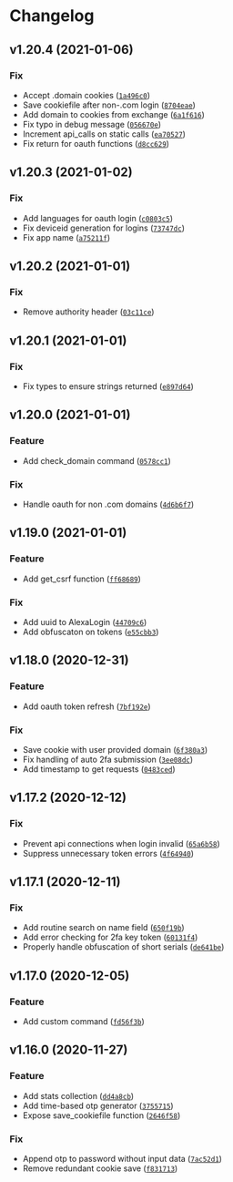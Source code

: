 # Changelog

<!--next-version-placeholder-->

## v1.20.4 (2021-01-06)
### Fix
* Accept .domain cookies ([`1a496c0`](https://gitlab.com/keatontaylor/alexapy/-/commit/1a496c0e635e8211e73a27f5f8b242bf89d2d2e7))
* Save cookiefile after non-.com login ([`8704eae`](https://gitlab.com/keatontaylor/alexapy/-/commit/8704eaeae79f713f13509beb968e05a8c831dc34))
* Add domain to cookies from exchange ([`6a1f616`](https://gitlab.com/keatontaylor/alexapy/-/commit/6a1f616ff77d46c42f791f2fada0f19b42ece8da))
* Fix typo in debug message ([`056670e`](https://gitlab.com/keatontaylor/alexapy/-/commit/056670e81490bbac0d04c17c45fea4869d9319ca))
* Increment api_calls on static calls ([`ea70527`](https://gitlab.com/keatontaylor/alexapy/-/commit/ea70527cdd393e9d041ced902df267ef2357ecf5))
* Fix return for oauth functions ([`d8cc629`](https://gitlab.com/keatontaylor/alexapy/-/commit/d8cc6297589b3f9268a1b3b6872fc0ceeae88483))

## v1.20.3 (2021-01-02)
### Fix
* Add languages for oauth login ([`c0803c5`](https://gitlab.com/keatontaylor/alexapy/-/commit/c0803c5e828524ea8965a9842c8c7d0354d34c24))
* Fix deviceid generation for logins ([`73747dc`](https://gitlab.com/keatontaylor/alexapy/-/commit/73747dca1850f1c25a0ca70ad721e6957072e601))
* Fix app name ([`a75211f`](https://gitlab.com/keatontaylor/alexapy/-/commit/a75211fadd5bc8e89cb6357f0019c246b19aa594))

## v1.20.2 (2021-01-01)
### Fix
* Remove authority header ([`03c11ce`](https://gitlab.com/keatontaylor/alexapy/-/commit/03c11ce09df6559af8cefa657a74d6d7aa086734))

## v1.20.1 (2021-01-01)
### Fix
* Fix types to ensure strings returned ([`e897d64`](https://gitlab.com/keatontaylor/alexapy/-/commit/e897d64ca0bff2904f1c89aa840de7473a761b2e))

## v1.20.0 (2021-01-01)
### Feature
* Add check_domain command ([`0578cc1`](https://gitlab.com/keatontaylor/alexapy/-/commit/0578cc1379c071d338806aae2f37bf71573146c4))

### Fix
* Handle oauth for non .com domains ([`4d6b6f7`](https://gitlab.com/keatontaylor/alexapy/-/commit/4d6b6f74bfe856405736881ff06d548b67554438))

## v1.19.0 (2021-01-01)
### Feature
* Add get_csrf function ([`ff68689`](https://gitlab.com/keatontaylor/alexapy/-/commit/ff68689e25e148799d8b1d9e1245a519ea0a856a))

### Fix
* Add uuid to AlexaLogin ([`44709c6`](https://gitlab.com/keatontaylor/alexapy/-/commit/44709c6aa78d5b723c0d42e3570ab6caa9bd0dcb))
* Add obfuscaton on tokens ([`e55cbb3`](https://gitlab.com/keatontaylor/alexapy/-/commit/e55cbb3dd54f19b491b69ddf0435724fa814a0a7))

## v1.18.0 (2020-12-31)
### Feature
* Add oauth token refresh ([`7bf192e`](https://gitlab.com/keatontaylor/alexapy/-/commit/7bf192eb497834323efb49f9a6b5b7a3217b8691))

### Fix
* Save cookie with user provided domain ([`6f380a3`](https://gitlab.com/keatontaylor/alexapy/-/commit/6f380a323c60ee3937af146fdb43e5127b250eb2))
* Fix handling of auto 2fa submission ([`3ee08dc`](https://gitlab.com/keatontaylor/alexapy/-/commit/3ee08dc2be35baeca0f52bbcd9ee5d7416e474fc))
* Add timestamp to get requests ([`0483ced`](https://gitlab.com/keatontaylor/alexapy/-/commit/0483ced938680d24b15ff0311027afa148782e76))

## v1.17.2 (2020-12-12)
### Fix
* Prevent api connections when login invalid ([`65a6b58`](https://gitlab.com/keatontaylor/alexapy/-/commit/65a6b58ac7c31c101b3c6b2a91d3f45ebc68b610))
* Suppress unnecessary token errors ([`4f64940`](https://gitlab.com/keatontaylor/alexapy/-/commit/4f6494007d27efe92979a9e0cba6edb12a9147b9))

## v1.17.1 (2020-12-11)
### Fix
* Add routine search on name field ([`650f19b`](https://gitlab.com/keatontaylor/alexapy/-/commit/650f19bfba6a215c49da4e590fb22638643232d2))
* Add error checking for 2fa key token ([`60131f4`](https://gitlab.com/keatontaylor/alexapy/-/commit/60131f465370067eef6c44403f40db5c18cd5168))
* Properly handle obfuscation of short serials ([`de641be`](https://gitlab.com/keatontaylor/alexapy/-/commit/de641bea20575eea07a04f3aeeeed27a42bfcf47))

## v1.17.0 (2020-12-05)
### Feature
* Add custom command ([`fd56f3b`](https://gitlab.com/keatontaylor/alexapy/-/commit/fd56f3b8011ae3353d2a62f1d0443b85216585df))

## v1.16.0 (2020-11-27)
### Feature
* Add stats collection ([`dd4a8cb`](https://gitlab.com/keatontaylor/alexapy/-/commit/dd4a8cbc186af00caab1da214c7dcbcf8a8ee51c))
* Add time-based otp generator ([`3755715`](https://gitlab.com/keatontaylor/alexapy/-/commit/3755715fc3dedcf55d9b615a17c8492437181643))
* Expose save_cookiefile function ([`2646f58`](https://gitlab.com/keatontaylor/alexapy/-/commit/2646f58d6ce68799e8e55af10bce8564f8655229))

### Fix
* Append otp to password without input data ([`7ac52d1`](https://gitlab.com/keatontaylor/alexapy/-/commit/7ac52d12dd55ab4c5068e8c97f02317a20196752))
* Remove redundant cookie save ([`f831713`](https://gitlab.com/keatontaylor/alexapy/-/commit/f83171397dc25813f32a23dd821f7119682afa7b))
